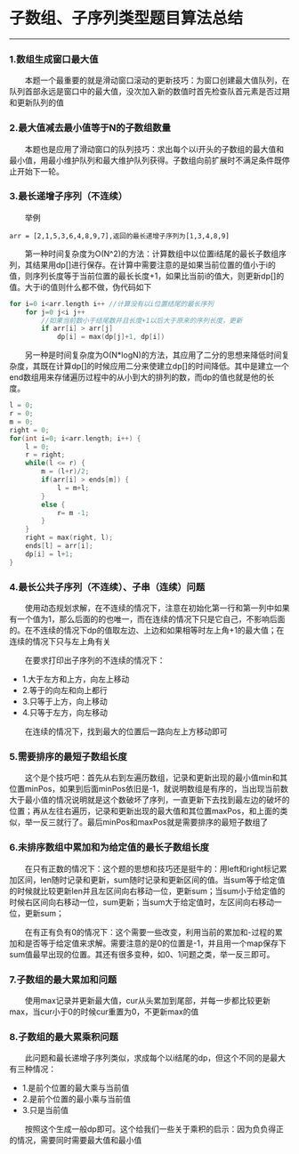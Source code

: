 # 子数组、子序列类型题目算法总结
***
### 1.数组生成窗口最大值
&ensp;&ensp;&ensp;&ensp;本题一个最重要的就是滑动窗口滚动的更新技巧：为窗口创建最大值队列，在队列首部永远是窗口中的最大值，没次加入新的数值时首先检查队首元素是否过期和更新队列的值

### 2.最大值减去最小值等于N的子数组数量
&ensp;&ensp;&ensp;&ensp;本题也是应用了滑动窗口的队列技巧：求出每个以i开头的子数组的最大值和最小值，用最小维护队列和最大维护队列获得。子数组向前扩展时不满足条件既停止开始下一轮。

### 3.最长递增子序列（不连续）
&ensp;&ensp;&ensp;&ensp;举例

    arr = [2,1,5,3,6,4,8,9,7],返回的最长递增子序列为[1,3,4,8,9]

&ensp;&ensp;&ensp;&ensp;第一种时间复杂度为O(N^2)的方法：计算数组中以位置i结尾的最长子数组序列，其结果用dp[]进行保存。在计算中需要注意的是如果当前位置的值小于i的值，则序列长度等于当前位置的最长长度+1，如果比当前i的值大，则更新dp[]的值。大于i的值则什么都不做，伪代码如下

```c++
for i=0 i<arr.length i++ //计算没有以i位置结尾的最长序列
    for j=0 j<i j++
        //如果当前数小于结尾数并且长度+1以后大于原来的序列长度，更新
        if arr[i] > arr[j]
            dp[i] = max(dp[j]+1, dp[i])
```

&ensp;&ensp;&ensp;&ensp;另一种是时间复杂度为O(N*logN)的方法，其应用了二分的思想来降低时间复杂度，其既在计算dp[]的时候应用二分来使建立dp[]的时间降低。其中是建立一个end数组用来存储遍历过程中的从小到大的排列的数，而dp的值也就是他的长度。

```c++
l = 0;
r = 0;
m = 0;
right = 0;
for(int i=0; i<arr.length; i++) {
    l = 0;
    r = right;
    while(l <= r) {
        m = (l+r)/2;
        if(arr[i] > ends[m]) {
            l = m+l;
        }
        else {
            r= m -1;
        }
    }
    right = max(right, l);
    ends[l] = arr[i];
    dp[i] = l+1;
}
```

### 4.最长公共子序列（不连续）、子串（连续）问题
&ensp;&ensp;&ensp;&ensp;使用动态规划求解，在不连续的情况下，注意在初始化第一行和第一列中如果有一个值为1，那么后面的的也唯一，而在连续的情况下只是它自己，不影响后面的。在不连续的情况下dp的值取左边、上边和如果相等时左上角+1的最大值；在连续的情况下只与左上角有关

&ensp;&ensp;&ensp;&ensp;在要求打印出子序列的不连续的情况下：
- 1.大于左方和上方，向左上移动
- 2.等于的向左和向上都行
- 3.只等于上方，向上移动
- 4.只等于左方，向左移动

&ensp;&ensp;&ensp;&ensp;在连续的情况下，找到最大的位置后一路向左上方移动即可

### 5.需要排序的最短子数组长度
&ensp;&ensp;&ensp;&ensp;这个是个技巧吧：首先从右到左遍历数组，记录和更新出现的最小值min和其位置minPos，如果到后面minPos依旧是-1，就说明数组是有序的，当出现当前数大于最小值的情况说明就是这个数破坏了序列，一直更新下去找到最左边的破坏的位置；再从左往右遍历，记录和更新出现的最大值和其位置maxPos，和上面的类似，举一反三就行了。最后minPos和maxPos就是需要排序的最短子数组了

### 6.未排序数组中累加和为给定值的最长子数组长度
&ensp;&ensp;&ensp;&ensp;在只有正数的情况下：这个题的思想和技巧还是挺牛的：用left和right标记累加区间，len随时记录和更新，sum随时记录和更新区间的值。当sum等于给定值的时候就比较更新len并且左区间向右移动一位，更新sum；当sum小于给定值的时候右区间向右移动一位，sum更新；当sum大于给定值时，左区间向右移动一位，更新sum；

&ensp;&ensp;&ensp;&ensp;在有正有负有0的情况下：这个需要一些改变，利用当前的累加和-过程的累加和是否等于给定值来求解。需要注意的是0的位置是-1，并且用一个map保存下sum值最早出现的位置。其还有很多变种，如0、1问题之类，举一反三即可。

### 7.子数组的最大累加和问题
&ensp;&ensp;&ensp;&ensp;使用max记录并更新最大值，cur从头累加到尾部，并每一步都比较更新max，当cur小于0的时候cur重置为0，不更新max的值

### 8.子数组的最大累乘积问题
&ensp;&ensp;&ensp;&ensp;此问题和最长递增子序列类似，求成每个以i结尾的dp，但这个不同的是最大有三种情况：

- 1.是前个位置的最大乘与当前值
- 2.是前个位置的最小乘与当前值
- 3.只是当前值

&ensp;&ensp;&ensp;&ensp;按照这个生成一般dp即可。这个给我们一些关于乘积的启示：因为负负得正的情况，需要同时需要最大值和最小值


